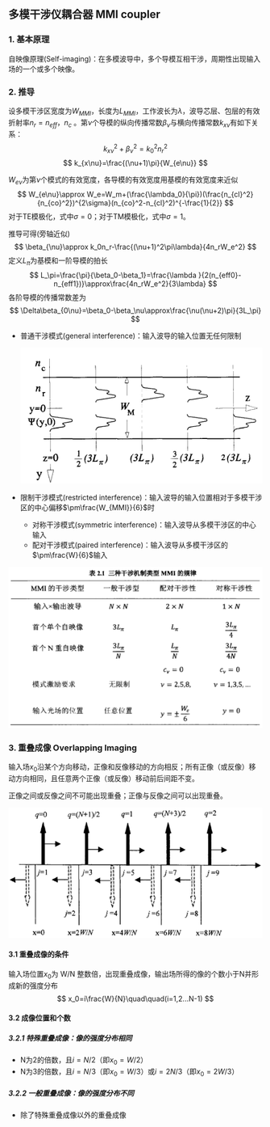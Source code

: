 ## **多模干涉仪耦合器 MMI coupler**

### 1. 基本原理

自映像原理(Self-imaging)：在多模波导中，多个导模互相干涉，周期性出现输入场的一个或多个映像。

### 2. 推导

设多模干涉区宽度为$W_{MMI}$，长度为$L_{MMI}$，工作波长为$\lambda$，波导芯层、包层的有效折射率$n_r=n_{eff}$，$n_c$ 。第$\nu$个导模的纵向传播常数$\beta_{\nu}$与横向传播常数$k_{x\nu}$有如下关系：
$$
k_{x\nu}^2+\beta_{\nu}^2=k_0^2n_r^2
$$
$$
k_{x\nu}=\frac{(\nu+1)\pi}{W_{e\nu}}
$$

$W_{e\nu}$为第$\nu$个模式的有效宽度，各导模的有效宽度用基模的有效宽度来近似
$$
W_{e\nu}\approx W_e=W_m+(\frac{\lambda_0}{\pi})(\frac{n_{cl}^2}{n_{co}^2})^{2\sigma}(n_{co}^2-n_{cl}^2)^{-\frac{1}{2}}
$$
对于TE模极化，式中$\sigma=0$；对于TM模极化，式中$\sigma=1$。

推导可得(旁轴近似)
$$
\beta_{\nu}\approx k_0n_r-\frac{(\nu+1)^2\pi\lambda}{4n_rW_e^2}
$$
定义$L_\pi$为基模和一阶导模的拍长
$$
L_\pi=\frac{\pi}{\beta_0-\beta_1}=\frac{\lambda
}{2(n_{eff0}-n_{eff1})}\approx\frac{4n_rW_e^2}{3\lambda}
$$
各阶导模的传播常数差为
$$
\Delta\beta_{0\nu}=\beta_0-\beta_\nu\approx\frac{\nu(\nu+2)\pi}{3L_\pi}
$$

- 普通干涉模式(general interference)：输入波导的输入位置无任何限制
  
  ![普通干涉模式](pics\image-20200923205225846.png)
  
- 限制干涉模式(restricted interference)：输入波导的输入位置相对于多模干涉区的中心偏移$\pm\frac{W_{MMI}}{6}$时
  
   - 对称干涉模式(symmetric interference)：输入波导从多模干涉区的中心输入
   - 配对干涉模式(paired interference)：输入波导从多模干涉区的$\pm\frac{W}{6}$输入

![配对干涉模式](pics\image-20200923205008882.png)

### 3. 重叠成像 Overlapping Imaging

输入场$x_0$沿某个方向移动，正像和反像移动的方向相反；所有正像（或反像）移动方向相同，且任意两个正像（或反像）移动前后间距不变。

正像之间或反像之间不可能出现重叠；正像与反像之间可以出现重叠。

![重叠成像](pics\image-20201027084138131.png)

#### 3.1 重叠成像的条件

输入场位置$x_0$为 W/N 整数倍，出现重叠成像，输出场所得的像的个数小于N并形成新的强度分布
$$
x_0=i\frac{W}{N}\quad\quad(i=1,2...N-1)
$$

#### 3.2 成像位置和个数

##### 3.2.1 特殊重叠成像：像的强度分布相同

- N为2的倍数，且$i=N/2$（即$x_0=W/2$）
- N为3的倍数，且$i=N/3$（即$x_0=W/3$）或$i=2N/3$（即$x_0=2W/3$）

##### 3.2.2 一般重叠成像：像的强度分布不同

- 除了特殊重叠成像以外的重叠成像



